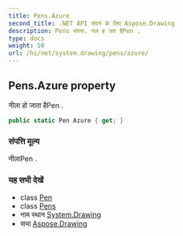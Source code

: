```yaml
---
title: Pens.Azure
second_title: .NET API संदर्भ के लिए Aspose.Drawing
description: Pens संपत्त. नल ह जत हैPen .
type: docs
weight: 50
url: /hi/net/system.drawing/pens/azure/
---
```

## Pens.Azure property

नीला हो जाता हैPen .

```csharp
public static Pen Azure { get; }
```

### संपत्ति मूल्य

नीलाPen .

### यह सभी देखें

* class [Pen](../../pen/)
* class [Pens](../)
* नाम स्थान [System.Drawing](../../pens/)
* सभा [Aspose.Drawing](../../../)


